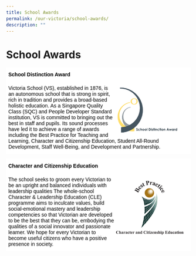 ```yaml
---
title: School Awards
permalink: /our-victoria/school-awards/
description: ""
---
```

# **School Awards**



<table style="border-collapse:collapse;border-spacing:0" class="tg"><thead><tr><td style="background-color:#ffffff;border-color:#ffffff;border-style:solid;border-width:1px;color:#000000;font-family:Arial, sans-serif;font-size:14px;font-weight:bold;overflow:hidden;padding:10px 5px;text-align:left;vertical-align:top;word-break:normal">School Distinction Award</td><td style="background-color:#ffffff;border-color:#ffffff;border-style:solid;border-width:1px;color:#000000;font-family:Arial, sans-serif;font-size:14px;overflow:hidden;padding:10px 5px;text-align:left;vertical-align:top;word-break:normal" rowspan="2"></td></tr><tr><td style="background-color:#ffffff;border-color:#ffffff;border-style:solid;border-width:1px;color:#000000;font-family:Arial, sans-serif;font-size:14px;overflow:hidden;padding:10px 5px;text-align:left;vertical-align:top;word-break:normal"><img src="/images/school-distinction-award_.png" style="width:40%" align = "right">Victoria School (VS), established in 1876, is an autonomous school that is strong in spirit, rich in tradition and provides a broad-based holistic education. As a Singapore Quality Class (SQC) and People Developer Standard institution, VS is committed to bringing out the best in staff and pupils. Its sound processes have led it to achieve a range of awards including the Best Practice for Teaching and Learning, Character and Citizenship Education, Student All-Round Development, Staff Well-Being, and Development and Partnership.</td></tr></thead></table>

<table style="border-collapse:collapse;border-spacing:0" class="tg"><thead><tr><td style="background-color:#ffffff;border-color:#ffffff;border-style:solid;border-width:1px;color:#000000;font-family:Arial, sans-serif;font-size:14px;font-weight:bold;overflow:hidden;padding:10px 5px;text-align:left;vertical-align:top;word-break:normal">Character and Citizenship Education</td><td style="background-color:#ffffff;border-color:#ffffff;border-style:solid;border-width:1px;color:#000000;font-family:Arial, sans-serif;font-size:14px;overflow:hidden;padding:10px 5px;text-align:left;vertical-align:top;word-break:normal" rowspan="2"></td></tr><tr><td style="background-color:#ffffff;border-color:#ffffff;border-style:solid;border-width:1px;color:#000000;font-family:Arial, sans-serif;font-size:14px;overflow:hidden;padding:10px 5px;text-align:left;vertical-align:top;word-break:normal"><img src="/images/best-practice-character-and-citizenship-education-award.png" style="width:40%" align = "right">
The school seeks to groom every Victorian to be an upright and balanced individuals with leadership qualities The whole-school Character & Leadership Education (CLE) programme aims to inculcate values, build social-emotional mastery and leadership competencies so that Victorian are developed to be the best that they can be, embodying the qualities of a social innovator and passionate learner. We hope for every Victorian to become useful citizens who have a positive presence in society.</td></tr></thead></table>
